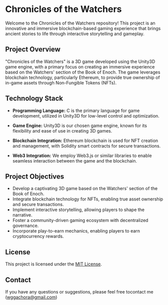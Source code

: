 # Chronicles of the Watchers

Welcome to the Chronicles of the Watchers repository! This project is an innovative and immersive blockchain-based gaming experience that brings ancient stories to life through interactive storytelling and gameplay.

## Project Overview

"Chronicles of the Watchers" is a 3D game developed using the Unity3D game engine, with a primary focus on creating an immersive experience based on the Watchers' section of the Book of Enoch. The game leverages blockchain technology, particularly Ethereum, to provide true ownership of in-game assets through Non-Fungible Tokens (NFTs).

## Technology Stack

- **Programming Language:** C is the primary language for game development, utilized in Unity3D for low-level control and optimization.

- **Game Engine:** Unity3D is our chosen game engine, known for its flexibility and ease of use in creating 3D games.

- **Blockchain Integration:** Ethereum blockchain is used for NFT creation and management, with Solidity smart contracts for secure transactions.

- **Web3 Integration:** We employ Web3.js or similar libraries to enable seamless interaction between the game and the blockchain.


## Project Objectives

- Develop a captivating 3D game based on the Watchers' section of the Book of Enoch.
- Integrate blockchain technology for NFTs, enabling true asset ownership and secure transactions.
- Implement interactive storytelling, allowing players to shape the narrative.
- Foster a community-driven gaming ecosystem with decentralized governance.
- Incorporate play-to-earn mechanics, enabling players to earn cryptocurrency rewards.

## License

This project is licensed under the [MIT License](LICENSE.md).

## Contact

If you have any questions or suggestions, please feel free tocontact me (wggachora@gmail.com)

